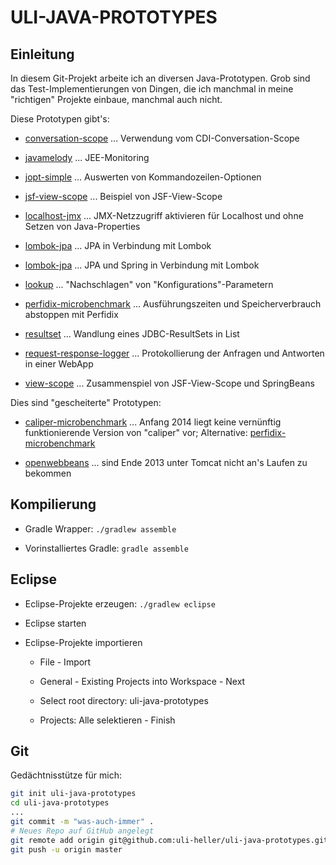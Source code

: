 ULI-JAVA-PROTOTYPES
===================

Einleitung
----------

In diesem Git-Projekt arbeite ich an diversen Java-Prototypen.
Grob sind das Test-Implementierungen von Dingen, die ich manchmal
in meine "richtigen" Projekte einbaue, manchmal auch nicht.

Diese Prototypen gibt's:

* [conversation-scope](conversation-scope) ... Verwendung vom CDI-Conversation-Scope

* [javamelody](javamelody) ... JEE-Monitoring

* [jopt-simple](jopt-simple) ... Auswerten von Kommandozeilen-Optionen

* [jsf-view-scope](jsf-view-scope) ... Beispiel von JSF-View-Scope

* [localhost-jmx](localhost-jmx) ... JMX-Netzzugriff aktivieren für Localhost und ohne Setzen von Java-Properties

* [lombok-jpa](lombok-jpa) ... JPA in Verbindung mit Lombok

* [lombok-jpa](lombok-spring-jpa) ... JPA und Spring in Verbindung mit Lombok

* [lookup](lookup) ... "Nachschlagen" von "Konfigurations"-Parametern

* [perfidix-microbenchmark](perfidix-microbenchmark) ... Ausführungszeiten und Speicherverbrauch abstoppen mit Perfidix

* [resultset](resultset) ... Wandlung eines JDBC-ResultSets in List<Entity>

* [request-response-logger](request-response-logger) ... Protokollierung der Anfragen und Antworten in einer WebApp

* [view-scope](view-scope) ... Zusammenspiel von JSF-View-Scope und SpringBeans

Dies sind "gescheiterte" Prototypen:

* [caliper-microbenchmark](caliper-microbenchmark) ... Anfang 2014 liegt keine vernünftig funktionierende Version von "caliper" vor; Alternative: [perfidix-microbenchmark](perfidix-microbenchmark)

* [openwebbeans](openwebbeans) ... sind Ende 2013 unter Tomcat nicht an's Laufen zu bekommen

Kompilierung
------------

* Gradle Wrapper: `./gradlew assemble`

* Vorinstalliertes Gradle: `gradle assemble`

Eclipse
-------

* Eclipse-Projekte erzeugen: `./gradlew eclipse`

* Eclipse starten

* Eclipse-Projekte importieren

    * File - Import

    * General - Existing Projects into Workspace - Next

    * Select root directory: uli-java-prototypes

    * Projects: Alle selektieren - Finish


Git
---

Gedächtnisstütze für mich:

```sh
git init uli-java-prototypes
cd uli-java-prototypes
...
git commit -m "was-auch-immer" .
# Neues Repo auf GitHub angelegt
git remote add origin git@github.com:uli-heller/uli-java-prototypes.git
git push -u origin master
```
